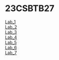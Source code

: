 # 23CSBTB27
<a href ="https://github.com/2303A51297/23CSBTB27/blob/main/Lab_1.ipynb">Lab_1</a></br>
<a href = "https://github.com/2303A51297/23CSBTB27/blob/main/Lab_2.ipynb">Lab_2</a></br>
<a href = "https://github.com/2303A51297/23CSBTB27/blob/main/Lab_3.ipynb">Lab_3</a></br>
<a href = "https://github.com/2303A51297/23CSBTB27/blob/main/Lab_4.ipynb">Lab_4</a></br>
<a href = "https://github.com/2303A51297/23CSBTB27/blob/main/Lab_5.ipynb">Lab_5</a></br>
<a href = "https://github.com/2303A51297/23CSBTB27/blob/main/Lab_6.ipynb">Lab_6</a></br>
<a href = "https://github.com/2303A51297/23CSBTB27/blob/main/Lab_7.ipynb">Lab_7</a></br>
